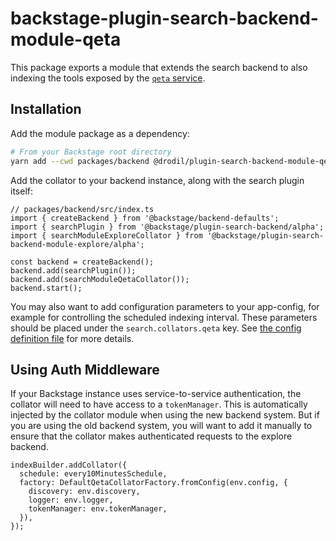 # backstage-plugin-search-backend-module-qeta

This package exports a module that extends the search backend to also indexing the tools exposed
by the [`qeta` service](https://github.com/drodil/backstage-plugin-qeta/tree/main/plugins/qeta-backend).

## Installation

Add the module package as a dependency:

```bash
# From your Backstage root directory
yarn add --cwd packages/backend @drodil/plugin-search-backend-module-qeta
```

Add the collator to your backend instance, along with the search plugin itself:

```tsx
// packages/backend/src/index.ts
import { createBackend } from '@backstage/backend-defaults';
import { searchPlugin } from '@backstage/plugin-search-backend/alpha';
import { searchModuleExploreCollator } from '@backstage/plugin-search-backend-module-explore/alpha';

const backend = createBackend();
backend.add(searchPlugin());
backend.add(searchModuleQetaCollator());
backend.start();
```

You may also want to add configuration parameters to your app-config, for example for controlling the scheduled
indexing interval. These parameters should be placed under the `search.collators.qeta` key.
See [the config definition file](https://github.com/drodil/backstage-plugin-qeta/blob/master/plugins/search-backend-module-qeta/config.d.ts)
for more details.

## Using Auth Middleware

If your Backstage instance uses service-to-service authentication, the collator will need to have access to a `tokenManager`.
This is automatically injected by the collator module when using the new backend system.
But if you are using the old backend system, you will want to add it manually to ensure that the collator makes
authenticated requests to the explore backend.

```tsx
indexBuilder.addCollator({
  schedule: every10MinutesSchedule,
  factory: DefaultQetaCollatorFactory.fromConfig(env.config, {
    discovery: env.discovery,
    logger: env.logger,
    tokenManager: env.tokenManager,
  }),
});
```
